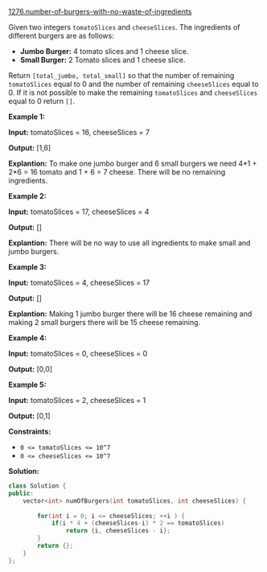 [1276.number-of-burgers-with-no-waste-of-ingredients](https://leetcode.com/problems/number-of-burgers-with-no-waste-of-ingredients/)  

Given two integers `tomatoSlices` and `cheeseSlices`. The ingredients of different burgers are as follows:

*   **Jumbo Burger:** 4 tomato slices and 1 cheese slice.
*   **Small Burger:** 2 Tomato slices and 1 cheese slice.

Return `[total_jumbo, total_small]` so that the number of remaining `tomatoSlices` equal to 0 and the number of remaining `cheeseSlices` equal to 0. If it is not possible to make the remaining `tomatoSlices` and `cheeseSlices` equal to 0 return `[]`.

**Example 1:**

  
**Input:** tomatoSlices = 16, cheeseSlices = 7
  
**Output:** \[1,6\]
  
**Explantion:** To make one jumbo burger and 6 small burgers we need 4\*1 + 2\*6 = 16 tomato and 1 + 6 = 7 cheese. There will be no remaining ingredients.
  

**Example 2:**

  
**Input:** tomatoSlices = 17, cheeseSlices = 4
  
**Output:** \[\]
  
**Explantion:** There will be no way to use all ingredients to make small and jumbo burgers.
  

**Example 3:**

  
**Input:** tomatoSlices = 4, cheeseSlices = 17
  
**Output:** \[\]
  
**Explantion:** Making 1 jumbo burger there will be 16 cheese remaining and making 2 small burgers there will be 15 cheese remaining.
  

**Example 4:**

  
**Input:** tomatoSlices = 0, cheeseSlices = 0
  
**Output:** \[0,0\]
  

**Example 5:**

  
**Input:** tomatoSlices = 2, cheeseSlices = 1
  
**Output:** \[0,1\]
  

**Constraints:**

*   `0 <= tomatoSlices <= 10^7`
*   `0 <= cheeseSlices <= 10^7`  



**Solution:**  

```cpp
class Solution {
public:
    vector<int> numOfBurgers(int tomatoSlices, int cheeseSlices) {
        
        for(int i = 0; i <= cheeseSlices; ++i ) {
            if(i * 4 + (cheeseSlices-i) * 2 == tomatoSlices)
                return {i, cheeseSlices - i};
        }
        return {};
    }
};
```
      